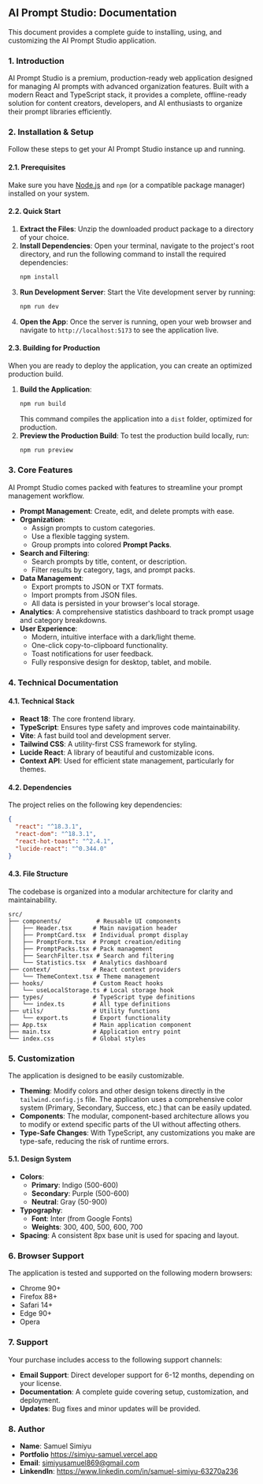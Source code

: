 ## **AI Prompt Studio: Documentation**

This document provides a complete guide to installing, using, and customizing the AI Prompt Studio application.

### **1. Introduction**

AI Prompt Studio is a premium, production-ready web application designed for managing AI prompts with advanced organization features. Built with a modern React and TypeScript stack, it provides a complete, offline-ready solution for content creators, developers, and AI enthusiasts to organize their prompt libraries efficiently.

### **2. Installation & Setup**

Follow these steps to get your AI Prompt Studio instance up and running.

#### **2.1. Prerequisites**

Make sure you have [Node.js](https://nodejs.org/) and `npm` (or a compatible package manager) installed on your system.

#### **2.2. Quick Start**

1.  **Extract the Files**: Unzip the downloaded product package to a directory of your choice.
2.  **Install Dependencies**: Open your terminal, navigate to the project's root directory, and run the following command to install the required dependencies:
    ```bash
    npm install
    ```
3.  **Run Development Server**: Start the Vite development server by running:
    ```bash
    npm run dev
    ```
4.  **Open the App**: Once the server is running, open your web browser and navigate to `http://localhost:5173` to see the application live.

#### **2.3. Building for Production**

When you are ready to deploy the application, you can create an optimized production build.

1.  **Build the Application**:
    ```bash
    npm run build
    ```
    This command compiles the application into a `dist` folder, optimized for production.
2.  **Preview the Production Build**: To test the production build locally, run:
    ```bash
    npm run preview
    ```

### **3. Core Features**

AI Prompt Studio comes packed with features to streamline your prompt management workflow.

*   **Prompt Management**: Create, edit, and delete prompts with ease.
*   **Organization**:
    *   Assign prompts to custom categories.
    *   Use a flexible tagging system.
    *   Group prompts into colored **Prompt Packs**.
*   **Search and Filtering**:
    *   Search prompts by title, content, or description.
    *   Filter results by category, tags, and prompt packs.
*   **Data Management**:
    *   Export prompts to JSON or TXT formats.
    *   Import prompts from JSON files.
    *   All data is persisted in your browser's local storage.
*   **Analytics**: A comprehensive statistics dashboard to track prompt usage and category breakdowns.
*   **User Experience**:
    *   Modern, intuitive interface with a dark/light theme.
    *   One-click copy-to-clipboard functionality.
    *   Toast notifications for user feedback.
    *   Fully responsive design for desktop, tablet, and mobile.

### **4. Technical Documentation**

#### **4.1. Technical Stack**

*   **React 18**: The core frontend library.
*   **TypeScript**: Ensures type safety and improves code maintainability.
*   **Vite**: A fast build tool and development server.
*   **Tailwind CSS**: A utility-first CSS framework for styling.
*   **Lucide React**: A library of beautiful and customizable icons.
*   **Context API**: Used for efficient state management, particularly for themes.

#### **4.2. Dependencies**

The project relies on the following key dependencies:

```json
{
  "react": "^18.3.1",
  "react-dom": "^18.3.1",
  "react-hot-toast": "^2.4.1",
  "lucide-react": "^0.344.0"
}
```

#### **4.3. File Structure**

The codebase is organized into a modular architecture for clarity and maintainability.

```
src/
├── components/          # Reusable UI components
│   ├── Header.tsx      # Main navigation header
│   ├── PromptCard.tsx  # Individual prompt display
│   ├── PromptForm.tsx  # Prompt creation/editing
│   ├── PromptPacks.tsx # Pack management
│   ├── SearchFilter.tsx # Search and filtering
│   └── Statistics.tsx  # Analytics dashboard
├── context/            # React context providers
│   └── ThemeContext.tsx # Theme management
├── hooks/              # Custom React hooks
│   └── useLocalStorage.ts # Local storage hook
├── types/              # TypeScript type definitions
│   └── index.ts        # All type definitions
├── utils/              # Utility functions
│   └── export.ts       # Export functionality
├── App.tsx             # Main application component
├── main.tsx            # Application entry point
└── index.css           # Global styles
```

### **5. Customization**

The application is designed to be easily customizable.

*   **Theming**: Modify colors and other design tokens directly in the `tailwind.config.js` file. The application uses a comprehensive color system (Primary, Secondary, Success, etc.) that can be easily updated.
*   **Components**: The modular, component-based architecture allows you to modify or extend specific parts of the UI without affecting others.
*   **Type-Safe Changes**: With TypeScript, any customizations you make are type-safe, reducing the risk of runtime errors.

#### **5.1. Design System**

*   **Colors**:
    *   **Primary**: Indigo (500-600)
    *   **Secondary**: Purple (500-600)
    *   **Neutral**: Gray (50-900)
*   **Typography**:
    *   **Font**: Inter (from Google Fonts)
    *   **Weights**: 300, 400, 500, 600, 700
*   **Spacing**: A consistent 8px base unit is used for spacing and layout.

### **6. Browser Support**

The application is tested and supported on the following modern browsers:

*   Chrome 90+
*   Firefox 88+
*   Safari 14+
*   Edge 90+
*   Opera

### **7. Support**

Your purchase includes access to the following support channels:

*   **Email Support**: Direct developer support for 6-12 months, depending on your license.
*   **Documentation**: A complete guide covering setup, customization, and deployment.
*   **Updates**: Bug fixes and minor updates will be provided.

### **8. Author**

* **Name**: Samuel Simiyu
* **Portfolio** https://simiyu-samuel.vercel.app
* **Email**: simiyusamuel869@gmail.com
* **LinkendIn**: https://www.linkedin.com/in/samuel-simiyu-63270a236
